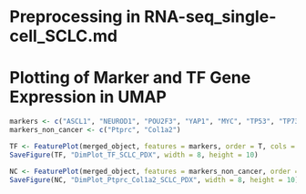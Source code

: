 # Preprocessing in RNA-seq_single-cell_SCLC.md
# Plotting of Marker and TF Gene Expression in UMAP
```R
markers <- c("ASCL1", "NEUROD1", "POU2F3", "YAP1", "MYC", "TP53", "TP73", "FOXA1", "NFIB", "NRF1", "SP2")
markers_non_cancer <- c("Ptprc", "Col1a2")

TF <- FeaturePlot(merged_object, features = markers, order = T, cols = c("orange", "darkred")) & NoAxes()
SaveFigure(TF, "DimPlot_TF_SCLC_PDX", width = 8, height = 10)

NC <- FeaturePlot(merged_object, features = markers_non_cancer, order = T, cols = c("orange", "darkred")) & NoAxes()
SaveFigure(NC, "DimPlot_Ptprc_Col1a2_SCLC_PDX", width = 8, height = 10)
```
